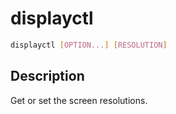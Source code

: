 # displayctl

```sh
displayctl [OPTION...] [RESOLUTION]
```

## Description

Get or set the screen resolutions.
